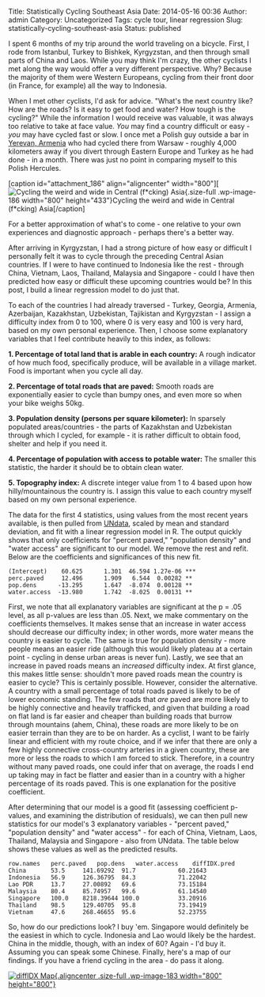 Title: Statistically Cycling Southeast Asia
Date: 2014-05-16 00:36
Author: admin
Category: Uncategorized
Tags: cycle tour, linear regression
Slug: statistically-cycling-southeast-asia
Status: published

I spent 6 months of my trip around the world traveling on a bicycle.
First, I rode from Istanbul, Turkey to Bishkek, Kyrgyzstan, and then
through small parts of China and Laos. While you may think I'm crazy,
the other cyclists I met along the way would offer a very different
perspective. Why? Because the majority of them were Western Europeans,
cycling from their front door (in France, for example) all the way to
Indonesia.

When I met other cyclists, I'd ask for advice. "What's the next country
like? How are the roads? Is it easy to get food and water? How tough is
the cycling?" While the information I would receive was valuable, it was
always too relative to take at face value. *You* may find a country
difficult or easy - *you* may have cycled fast or slow. I once met a
Polish guy outside a bar in [Yerevan,
Armenia](willtravellife.com/blog/2013/10/25/hail-linkin-park-crazy-guy-bike/)
who had cycled there from Warsaw - roughly 4,000 kilometers away if you
divert through Eastern Europe and Turkey as he had done - in a month.
There was just no point in comparing myself to this Polish Hercules.

\[caption id="attachment\_186" align="aligncenter"
width="800"\]\[![Cycling the weird and wide in Central (f\*cking)
Asia](http://numbers.willtravellife.com/wp-content/uploads/sites/2/2014/05/PamirBike.jpg){.size-full
.wp-image-186 width="800" height="433"}Cycling the weird and wide in
Central (f\*cking) Asia\[/caption\]

For a better approximation of what's to come - one relative to your own
experiences and diagnostic approach - perhaps there's a better way.

After arriving in Kyrgyzstan, I had a strong picture of how easy or
difficult I personally felt it was to cycle through the preceding
Central Asian countries. If I were to have continued to Indonesia like
the rest - through China, Vietnam, Laos, Thailand, Malaysia and
Singapore - could I have then predicted how easy or difficult these
upcoming countries would be? In this post, I build a linear regression
model to do just that.

To each of the countries I had already traversed - Turkey, Georgia,
Armenia, Azerbaijan, Kazakhstan, Uzbekistan, Tajikistan and Kyrgyzstan -
I assign a difficulty index from 0 to 100, where 0 is very easy and 100
is very hard, based on my own personal experience. Then, I choose some
explanatory variables that I feel contribute heavily to this index, as
follows:

**1. Percentage of total land that is arable in each country:** A rough
indicator of how much food, specifically produce, will be available in a
village market. Food is important when you cycle all day.

**2. Percentage of total roads that are paved:** Smooth roads are
exponentially easier to cycle than bumpy ones, and even more so when
your bike weighs 50kg.

**3. Population density (persons per square kilometer):** In sparsely
populated areas/countries - the parts of Kazakhstan and Uzbekistan
through which I cycled, for example - it is rather difficult to obtain
food, shelter and help if you need it.

**4. Percentage of population with access to potable water:** The
smaller this statistic, the harder it should be to obtain clean water.

**5. Topography index:** A discrete integer value from 1 to 4 based upon
how hilly/mountainous the country is. I assign this value to each
country myself based on my own personal experience.

The data for the first 4 statistics, using values from the most recent
years available, is then pulled from
[UNdata](http://data.un.org/Explorer.aspx?d=WDI&f=Indicator_Code%3aNV.IND.TOTL.ZS),
scaled by mean and standard deviation, and fit with a linear regression
model in R. The output quickly shows that only coefficients for "percent
paved," "population density" and "water access" are significant to our
model. We remove the rest and refit. Below are the coefficients and
significances of this new fit.

``` {lang="r"}
(Intercept)    60.625      1.301  46.594 1.27e-06 ***
perc.paved     12.496      1.909   6.544  0.00282 ** 
pop.dens      -13.295      1.647  -8.074  0.00128 ** 
water.access  -13.980      1.742  -8.025  0.00131 **
```

First, we note that all explanatory variables are significant at the p =
.05 level, as all p-values are less than .05. Next, we make commentary
on the coefficients themselves. It makes sense that an increase in water
access should decrease our difficulty index; in other words, more water
means the country is easier to cycle. The same is true for population
density - more people means an easier ride (although this would likely
plateau at a certain point - cycling in dense urban areas is never fun).
Lastly, we see that an increase in paved roads means an *increased*
difficulty index. At first glance, this makes little sense: shouldn't
more paved roads mean the country is easier to cycle? This is certainly
possible. However, consider the alternative. A country with a small
percentage of total roads paved is likely to be of lower economic
standing. The few roads that *are* paved are more likely to be highly
connective and heavily trafficked, and given that building a road on
flat land is far easier and cheaper than building roads that burrow
through mountains (ahem, China), these roads are more likely to be on
easier terrain than they are to be on harder. As a cyclist, I want to be
fairly linear and efficient with my route choice, and if we infer that
there are only a few highly connective cross-country arteries in a given
country, these are more or less the roads to which I am forced to stick.
Therefore, in a country without many paved roads, one could infer that
on average, the roads I end up taking may in fact be flatter and easier
than in a country with a higher percentage of its roads paved. This is
one explanation for the positive coefficient.

After determining that our model is a good fit (assessing coefficient
p-values, and examining the distribution of residuals), we can then pull
new statistics for our model's 3 explanatory variables - "percent
paved," "population density" and "water access" - for each of China,
Vietnam, Laos, Thailand, Malaysia and Singapore - also from UNdata. The
table below shows these values as well as the predicted results.

``` {lang="r"}
row.names   perc.paved   pop.dens   water.access    diffIDX.pred
China       53.5     141.69292  91.7            60.21643
Indonesia   56.9     126.36795  84.3            71.22042
Lao PDR     13.7     27.00892   69.6            73.15184
Malaysia    80.4     85.74957   99.6            61.14540
Singapore   100.0    8218.39644 100.0           33.20916
Thailand    98.5     129.40705  95.8            73.19419
Vietnam     47.6     268.46655  95.6            52.23755
```

So, how do our predictions look? I buy 'em. Singapore would definitely
be the easiest in which to cycle. Indonesia and Lao would likely be the
hardest. China in the middle, though, with an index of 60? Again - I'd
buy it. Assuming you can speak some Chinese. Finally, here's a map of
our findings. If you have a friend cycling in the area - do pass it
along.

[![diffIDX
Map](http://numbers.willtravellife.com/wp-content/uploads/sites/2/2014/05/diffIDX-Map.jpg){.aligncenter
.size-full .wp-image-183 width="800"
height="800"}](http://numbers.willtravellife.com/wp-content/uploads/sites/2/2014/05/diffIDX-Map.jpg)
